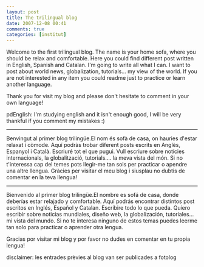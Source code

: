 ```yaml
---
layout: post
title: The trilingual blog
date: 2007-12-08 00:41
comments: true
categories: [institut]
---
```

Welcome to the first trilingual blog. The name is your home sofa, where you should be relax and comfortable. Here you could find different post written in English, Spanish and Catalan. I'm going to write all what I can. I want to post about world news,  globalization, tutorials... my view of the world. If you are not interested in any item you could readme just to practice or learn another language.

Thank you for visit my blog and please don't hesitate to comment in your own language!

pdEnglish: I'm studying english and it isn't enough good, I will be very thankful if you comment my mistakes :)

---

Benvingut al primer blog trilingüe.El nom és sofà de casa, on hauries d'estar relaxat i còmode. Aquí podràs trobar diferent posts escrits en Anglès, Espanyol i Català. Escriuré tot el que pugui. Vull escriure sobre notícies internacionals,  la globalització, tutorials.... la meva vista del món. Si no t'interessa cap del temes pots llegir-me tan sols per practicar o apendre una altre llengua.
Gràcies per visitar el meu blog i siusplau no dubtis de comentar en la teva llengua!

---

Bienvenido al primer blog trilingüe.El nombre es sofá de casa, donde deberías estar relajado y comfortable. Aquí podrás encontrar distintos post escritos en Inglés, Español y Catalan. Escribire todo lo que pueda. Quiero escribir sobre noticias mundiales, diseño web, la globalización, tutoriales... mi vista del mundo. Si no te interesa ninguno de estos temas puedes leerme tan solo para practicar o aprender otra lengua.

Gracias por visitar mi blog  y por favor no dudes en comentar en tu propia lengua!

disclaimer: les entrades prèvies al blog van ser publicades a fotolog
